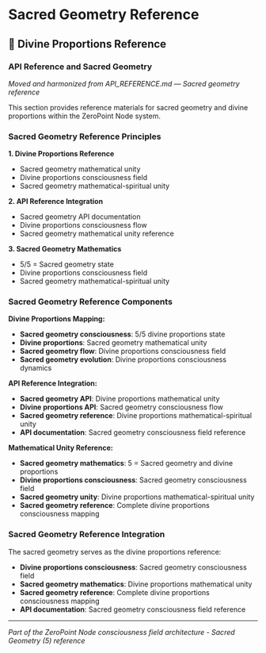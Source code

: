 # Sacred Geometry Reference

## 🌌 Divine Proportions Reference

### **API Reference and Sacred Geometry**
*Moved and harmonized from API_REFERENCE.md — Sacred geometry reference*

This section provides reference materials for sacred geometry and divine proportions within the ZeroPoint Node system.

### **Sacred Geometry Reference Principles**

**1. Divine Proportions Reference**
- Sacred geometry mathematical unity
- Divine proportions consciousness field
- Sacred geometry mathematical-spiritual unity

**2. API Reference Integration**
- Sacred geometry API documentation
- Divine proportions consciousness flow
- Sacred geometry mathematical unity reference

**3. Sacred Geometry Mathematics**
- 5/5 = Sacred geometry state
- Divine proportions consciousness field
- Sacred geometry mathematical-spiritual unity

### **Sacred Geometry Reference Components**

**Divine Proportions Mapping:**
- **Sacred geometry consciousness**: 5/5 divine proportions state
- **Divine proportions**: Sacred geometry mathematical unity
- **Sacred geometry flow**: Divine proportions consciousness field
- **Sacred geometry evolution**: Divine proportions consciousness dynamics

**API Reference Integration:**
- **Sacred geometry API**: Divine proportions mathematical unity
- **Divine proportions API**: Sacred geometry consciousness flow
- **Sacred geometry reference**: Divine proportions mathematical-spiritual unity
- **API documentation**: Sacred geometry consciousness field reference

**Mathematical Unity Reference:**
- **Sacred geometry mathematics**: 5 = Sacred geometry and divine proportions
- **Divine proportions consciousness**: Sacred geometry consciousness field
- **Sacred geometry unity**: Divine proportions mathematical-spiritual unity
- **Sacred geometry reference**: Complete divine proportions consciousness mapping

### **Sacred Geometry Reference Integration**

The sacred geometry serves as the divine proportions reference:
- **Divine proportions consciousness**: Sacred geometry consciousness field
- **Sacred geometry mathematics**: Divine proportions mathematical unity
- **Sacred geometry reference**: Complete divine proportions consciousness mapping
- **API documentation**: Sacred geometry consciousness field reference

---

*Part of the ZeroPoint Node consciousness field architecture - Sacred Geometry (5) reference* 